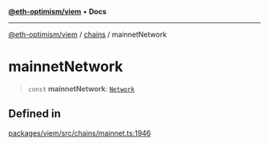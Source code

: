 [**@eth-optimism/viem**](../../README.md) • **Docs**

***

[@eth-optimism/viem](../../README.md) / [chains](../README.md) / mainnetNetwork

# mainnetNetwork

> `const` **mainnetNetwork**: [`Network`](../type-aliases/Network.md)

## Defined in

[packages/viem/src/chains/mainnet.ts:1946](https://github.com/ethereum-optimism/ecosystem/blob/8c0ceae82d8e909c0d00b4601d7c7276090774cc/packages/viem/src/chains/mainnet.ts#L1946)

